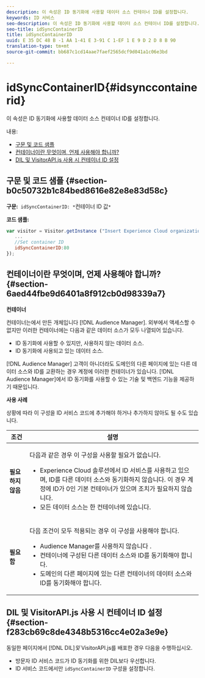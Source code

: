 ```yaml
---
description: 이 속성은 ID 동기화에 사용할 데이터 소스 컨테이너 ID를 설정합니다.
keywords: ID 서비스
seo-description: 이 속성은 ID 동기화에 사용할 데이터 소스 컨테이너 ID를 설정합니다.
seo-title: idSyncContainerID
title: idSyncContainerID
uuid: E 35 DC 48 B -1 AA 1-41 E 3-91 C 1-EF 1 E 9 D 2 D 8 B 90
translation-type: tm+mt
source-git-commit: bb687c1cd14aae7faef2565dcf9d041a1c06e3bd

---
```



# idSyncContainerID{#idsynccontainerid}

이 속성은 ID 동기화에 사용할 데이터 소스 컨테이너 ID를 설정합니다.

내용:

<ul class="simplelist"> 
 <li> <a href="../../mcvid-library/mcvid-function-vars/mcvid-idsyncontainerid.md#section-b0c50732b1c84bed8616e82e8e83d58c" format="dita" scope="local"> 구문 및 코드 샘플 </a> </li> 
 <li> <a href="../../mcvid-library/mcvid-function-vars/mcvid-idsyncontainerid.md#section-6aed44fbe9d6401a8f912cb0d98339a7" format="dita" scope="local"> 컨테이너이란 무엇이며, 언제 사용해야 합니까? </a> </li> 
 <li> <a href="../../mcvid-library/mcvid-function-vars/mcvid-idsyncontainerid.md#section-f283cb69c8de4348b5316cc4e02a3e9e" format="dita" scope="local"> DIL 및 VisitorAPI.js 사용 시 컨테이너 ID 설정 </a> </li> 
</ul>

## 구문 및 코드 샘플 {#section-b0c50732b1c84bed8616e82e8e83d58c}

**구문:**` idSyncContainerID: *`컨테이너 ID 값`*`

**코드 샘플:**

```js
var visitor = Visitor.getInstance ("Insert Experience Cloud organization ID here",{ 
   ... 
   //Set container ID 
   idSyncContainerID:80 
});
```

## 컨테이너이란 무엇이며, 언제 사용해야 합니까? {#section-6aed44fbe9d6401a8f912cb0d98339a7}

**컨테이너**

컨테이너는에서 만든 개체입니다 [!DNL Audience Manager]. 외부에서 액세스할 수 없지만 이러한 컨테이너에는 다음과 같은 데이터 소스가 모두 나열되어 있습니다.

* ID 동기화에 사용할 수 있지만, 사용하지 않는 데이터 소스.
* ID 동기화에 사용되고 있는 데이터 소스.

[!DNL Audience Manager] 고객이 아니더라도 도메인의 다른 페이지에 있는 다른 데이터 소스와 ID를 교환하는 경우 계정에 이러한 컨테이너가 있습니다. [!DNL Audience Manager]에서 ID 동기화를 사용할 수 있는 기술 및 백엔드 기능을 제공하기 때문입니다.

**사용 사례**

상황에 따라 이 구성을 ID 서비스 코드에 추가해야 하거나 추가하지 않아도 될 수도 있습니다.

<table id="table_48621F343C7F4760A75F6BCC2DB2DA20"> 
 <thead> 
  <tr> 
   <th colname="col1" class="entry"> 조건 </th> 
   <th colname="col2" class="entry"> 설명 </th> 
  </tr> 
 </thead>
 <tbody> 
  <tr> 
   <td colname="col1"> <p> <b>필요하지 않음</b> </p> </td> 
   <td colname="col2"> <p>다음과 같은 경우 이 구성을 사용할 필요가 없습니다. </p> <p> 
     <ul id="ul_4D6F794CD65C43D0BEFBA6F5DE420C2E"> 
      <li id="li_0F048A6AC7BE4450AFA1B20B1AC25808"><span class="keyword">Experience Cloud</span> 솔루션에서 ID 서비스를 사용하고 있으며, ID를 다른 데이터 소스와 동기화하지 않습니다. 이 경우 계정에 ID가 0인 기본 컨테이너가 있으며 조치가 필요하지 않습니다. </li> 
      <li id="li_5657D64D9406407D9B4DB7D8BE4F8EE4">모든 데이터 소스는 한 컨테이너에 있습니다. </li> 
     </ul> </p> </td> 
  </tr> 
  <tr> 
   <td colname="col1"> <p> <b>필요함</b> </p> </td> 
   <td colname="col2"> <p>다음 조건이 모두 적용되는 경우 이 구성을 사용해야 합니다. </p> <p> 
     <ul id="ul_9AFD14FC5A2745F7BD7BE7B64545DA62"> 
      <li id="li_04F0EFBBD71B43608CAAA7E7409D33FE"><span class="keyword">Audience Manager</span>를 사용하지 않습니다 . </li> 
      <li id="li_4BFA6DC76CE9455EBBC337FD2FE820BF">컨테이너에 구성된 다른 데이터 소스와 ID를 동기화해야 합니다. </li> 
      <li id="li_731DA5D1CBF244F8BEBE57C0E2EBA713">도메인의 다른 페이지에 있는 다른 컨테이너의 데이터 소스와 ID를 동기화해야 합니다. </li> 
     </ul> </p> </td> 
  </tr> 
 </tbody> 
</table>

## DIL 및 VisitorAPI.js 사용 시 컨테이너 ID 설정 {#section-f283cb69c8de4348b5316cc4e02a3e9e}

동일한 페이지에서 [!DNL DIL]*및* VisitorAPI.js를 배포한 경우 다음을 수행하십시오.

* 방문자 ID 서비스 코드가 ID 동기화를 위한 DIL보다 우선합니다.
* ID 서비스 코드에서만 `idSyncContainerID` 구성을 설정합니다.


